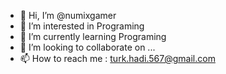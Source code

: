 - 👋 Hi, I’m @numixgamer
- 👀 I’m interested in Programing
- 🌱 I’m currently learning Programing
- 💞️ I’m looking to collaborate on ...
- 📫 How to reach me : turk.hadi.567@gmail.com

<!---
numixgamer/numixgamer is a ✨ special ✨ repository because its `README.md` (this file) appears on your GitHub profile.
You can click the Preview link to take a look at your changes.
--->
